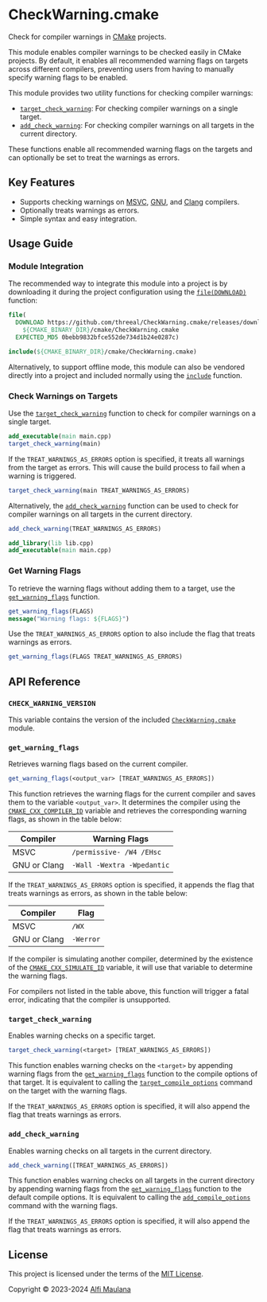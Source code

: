 # CheckWarning.cmake

Check for compiler warnings in [CMake](https://cmake.org) projects.

This module enables compiler warnings to be checked easily in CMake projects. By default, it enables all recommended warning flags on targets across different compilers, preventing users from having to manually specify warning flags to be enabled.

This module provides two utility functions for checking compiler warnings:
- [`target_check_warning`](#target_check_warning): For checking compiler warnings on a single target.
- [`add_check_warning`](#add_check_warning): For checking compiler warnings on all targets in the current directory.

These functions enable all recommended warning flags on the targets and can optionally be set to treat the warnings as errors.

## Key Features

- Supports checking warnings on [MSVC](https://visualstudio.microsoft.com/vs/features/cplusplus/), [GNU](https://gcc.gnu.org/), and [Clang](https://clang.llvm.org/) compilers.
- Optionally treats warnings as errors.
- Simple syntax and easy integration.

## Usage Guide

### Module Integration

The recommended way to integrate this module into a project is by downloading it during the project configuration using the [`file(DOWNLOAD)`](https://cmake.org/cmake/help/v3.21/command/file.html#download) function:

```cmake
file(
  DOWNLOAD https://github.com/threeal/CheckWarning.cmake/releases/download/v3.1.0/CheckWarning.cmake
    ${CMAKE_BINARY_DIR}/cmake/CheckWarning.cmake
  EXPECTED_MD5 0bebb9832bfce552de734d1b24e0287c)

include(${CMAKE_BINARY_DIR}/cmake/CheckWarning.cmake)
```

Alternatively, to support offline mode, this module can also be vendored directly into a project and included normally using the [`include`](https://cmake.org/cmake/help/v3.21/command/include.html) function.

### Check Warnings on Targets

Use the [`target_check_warning`](#target_check_warning) function to check for compiler warnings on a single target.

```cmake
add_executable(main main.cpp)
target_check_warning(main)
```

If the `TREAT_WARNINGS_AS_ERRORS` option is specified, it treats all warnings from the target as errors. This will cause the build process to fail when a warning is triggered.

```cmake
target_check_warning(main TREAT_WARNINGS_AS_ERRORS)
```

Alternatively, the [`add_check_warning`](#add_check_warning) function can be used to check for compiler warnings on all targets in the current directory.

```cmake
add_check_warning(TREAT_WARNINGS_AS_ERRORS)

add_library(lib lib.cpp)
add_executable(main main.cpp)
```

### Get Warning Flags

To retrieve the warning flags without adding them to a target, use the [`get_warning_flags`](#get_warning_flags) function.

```cmake
get_warning_flags(FLAGS)
message("Warning flags: ${FLAGS}")
```

Use the `TREAT_WARNINGS_AS_ERRORS` option to also include the flag that treats warnings as errors.

```cmake
get_warning_flags(FLAGS TREAT_WARNINGS_AS_ERRORS)
```

## API Reference

### `CHECK_WARNING_VERSION`

This variable contains the version of the included [`CheckWarning.cmake`](./cmake/CheckWarning.cmake) module.

### `get_warning_flags`

Retrieves warning flags based on the current compiler.

```cmake
get_warning_flags(<output_var> [TREAT_WARNINGS_AS_ERRORS])
```

This function retrieves the warning flags for the current compiler and saves them to the variable `<output_var>`. It determines the compiler using the [`CMAKE_CXX_COMPILER_ID`](https://cmake.org/cmake/help/v3.21/variable/CMAKE_LANG_COMPILER_ID.html) variable and retrieves the corresponding warning flags, as shown in the table below:

| Compiler     | Warning Flags              |
| ------------ | -------------------------- |
| MSVC         | `/permissive- /W4 /EHsc`   |
| GNU or Clang | `-Wall -Wextra -Wpedantic` |

If the `TREAT_WARNINGS_AS_ERRORS` option is specified, it appends the flag that treats warnings as errors, as shown in the table below:

| Compiler     | Flag      |
| ------------ | --------- |
| MSVC         | `/WX`     |
| GNU or Clang | `-Werror` |

If the compiler is simulating another compiler, determined by the existence of the [`CMAKE_CXX_SIMULATE_ID`](https://cmake.org/cmake/help/v3.21/variable/CMAKE_LANG_SIMULATE_ID.html) variable, it will use that variable to determine the warning flags.

For compilers not listed in the table above, this function will trigger a fatal error, indicating that the compiler is unsupported.

### `target_check_warning`

Enables warning checks on a specific target.

```cmake
target_check_warning(<target> [TREAT_WARNINGS_AS_ERRORS])
```

This function enables warning checks on the `<target>` by appending warning flags from the [`get_warning_flags`](#get_warning_flags) function to the compile options of that target. It is equivalent to calling the [`target_compile_options`](https://cmake.org/cmake/help/v3.21/command/target_compile_options.html) command on the target with the warning flags.

If the `TREAT_WARNINGS_AS_ERRORS` option is specified, it will also append the flag that treats warnings as errors.

### `add_check_warning`

Enables warning checks on all targets in the current directory.

```cmake
add_check_warning([TREAT_WARNINGS_AS_ERRORS])
```

This function enables warning checks on all targets in the current directory by appending warning flags from the [`get_warning_flags`](#get_warning_flags) function to the default compile options. It is equivalent to calling the [`add_compile_options`](https://cmake.org/cmake/help/v3.21/command/add_compile_options.html) command with the warning flags.

If the `TREAT_WARNINGS_AS_ERRORS` option is specified, it will also append the flag that treats warnings as errors.

## License

This project is licensed under the terms of the [MIT License](./LICENSE).

Copyright © 2023-2024 [Alfi Maulana](https://github.com/threeal)
